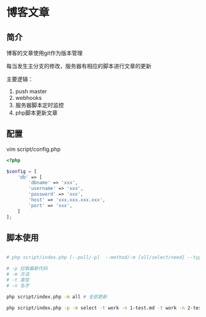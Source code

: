 # 博客文章

## 简介

博客的文章使用git作为版本管理

每当发生主分支的修改，服务器有相应的脚本进行文章的更新

主要逻辑：

1. push master
2. webhooks
3. 服务器脚本定时监控
4. php脚本更新文章 


## 配置

vim script/config.php

```php
<?php 

$config = [
    'db' => [
        'dbname' => 'xxx',
        'username' => 'xxx',
        'password' => 'xxx',
        'host' => 'xxx.xxx.xxx.xxx',
        'port' => 'xxx',
    ]
];
```


## 脚本使用


```bash

# php script/index.php [--pull/-p]  --method/-m [all/select/need] --type/-t [article/work] --name/-n [name]

# -p 拉取最新代码
# -m 方法
# -t 类型
# -n 名字

php script/index.php -m all # 全部更新

php script/index.php -p -m select -t work -n 1-test.md -t work -n 2-test.php # 拉取最新代码 更新 work/1-test.md work/2-test.md

```




